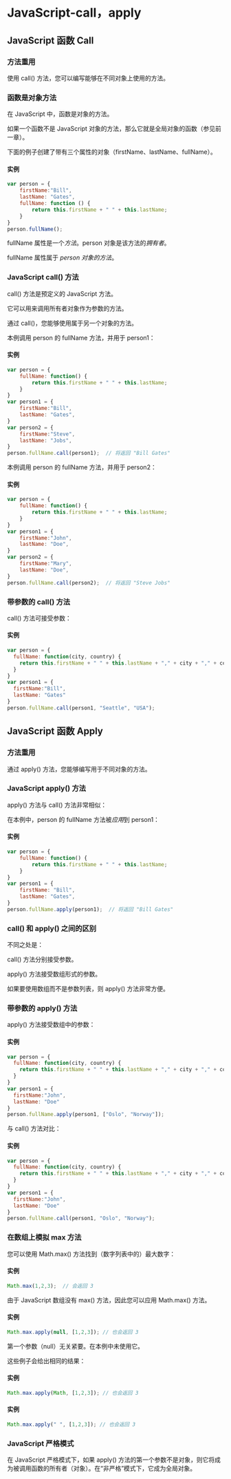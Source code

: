 # JavaScript-call，apply
## JavaScript 函数 Call

### 方法重用

使用 call() 方法，您可以编写能够在不同对象上使用的方法。

### 函数是对象方法

在 JavaScript 中，函数是对象的方法。

如果一个函数不是 JavaScript 对象的方法，那么它就是全局对象的函数（参见前一章）。

下面的例子创建了带有三个属性的对象（firstName、lastName、fullName）。

#### 实例

```javascript
var person = {
    firstName:"Bill",
    lastName: "Gates",
    fullName: function () {
        return this.firstName + " " + this.lastName;
    }
}
person.fullName();
```

fullName 属性是一个*方法*。person 对象是该方法的*拥有者*。

fullName 属性属于 *person 对象的方法*。

### JavaScript call() 方法

call() 方法是预定义的 JavaScript 方法。

它可以用来调用所有者对象作为参数的方法。

通过 call()，您能够使用属于另一个对象的方法。

本例调用 person 的 fullName 方法，并用于 person1：

#### 实例

```javascript
var person = {
    fullName: function() {
        return this.firstName + " " + this.lastName;
    }
}
var person1 = {
    firstName:"Bill",
    lastName: "Gates",
}
var person2 = {
    firstName:"Steve",
    lastName: "Jobs",
}
person.fullName.call(person1);  // 将返回 "Bill Gates"
```

本例调用 person 的 fullName 方法，并用于 person2：

#### 实例

```javascript
var person = {
    fullName: function() {
        return this.firstName + " " + this.lastName;
    }
}
var person1 = {
    firstName:"John",
    lastName: "Doe",
}
var person2 = {
    firstName:"Mary",
    lastName: "Doe",
}
person.fullName.call(person2);  // 将返回 "Steve Jobs"
```

### 带参数的 call() 方法

call() 方法可接受参数：

#### 实例

```javascript
var person = {
  fullName: function(city, country) {
    return this.firstName + " " + this.lastName + "," + city + "," + country;
  }
}
var person1 = {
  firstName:"Bill",
  lastName: "Gates"
}
person.fullName.call(person1, "Seattle", "USA");
```


## JavaScript 函数 Apply

### 方法重用

通过 apply() 方法，您能够编写用于不同对象的方法。

### JavaScript apply() 方法

apply() 方法与 call() 方法非常相似：

在本例中，person 的 fullName 方法被*应用*到 person1：

#### 实例

```javascript
var person = {
    fullName: function() {
        return this.firstName + " " + this.lastName;
    }
}
var person1 = {
    firstName: "Bill",
    lastName: "Gates",
}
person.fullName.apply(person1);  // 将返回 "Bill Gates"
```

### call() 和 apply() 之间的区别

不同之处是：

call() 方法分别接受参数。

apply() 方法接受数组形式的参数。

如果要使用数组而不是参数列表，则 apply() 方法非常方便。

### 带参数的 apply() 方法

apply() 方法接受数组中的参数：

#### 实例

```javascript
var person = {
  fullName: function(city, country) {
    return this.firstName + " " + this.lastName + "," + city + "," + country;
  }
}
var person1 = {
  firstName:"John",
  lastName: "Doe"
}
person.fullName.apply(person1, ["Oslo", "Norway"]);
```

与 call() 方法对比：

#### 实例

```javascript
var person = {
  fullName: function(city, country) {
    return this.firstName + " " + this.lastName + "," + city + "," + country;
  }
}
var person1 = {
  firstName:"John",
  lastName: "Doe"
}
person.fullName.call(person1, "Oslo", "Norway");
```

### 在数组上模拟 max 方法

您可以使用 Math.max() 方法找到（数字列表中的）最大数字：

#### 实例

```javascript
Math.max(1,2,3);  // 会返回 3
```

由于 JavaScript 数组没有 max() 方法，因此您可以应用 Math.max() 方法。

#### 实例

```javascript
Math.max.apply(null, [1,2,3]); // 也会返回 3
```

第一个参数（null）无关紧要。在本例中未使用它。

这些例子会给出相同的结果：

#### 实例

```javascript
Math.max.apply(Math, [1,2,3]); // 也会返回 3
```

#### 实例

```javascript
Math.max.apply(" ", [1,2,3]); // 也会返回 3
```

### JavaScript 严格模式

在 JavaScript 严格模式下，如果 apply() 方法的第一个参数不是对象，则它将成为被调用函数的所有者（对象）。在“非严格”模式下，它成为全局对象。
